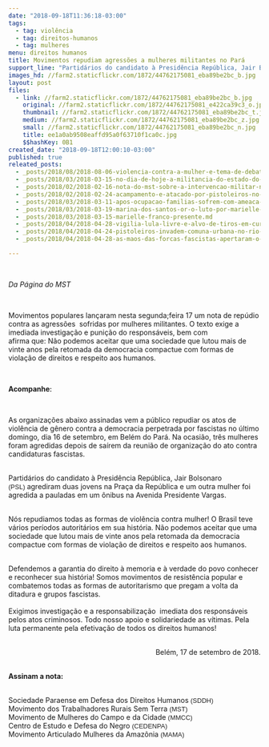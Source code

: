 ```yaml
---
date: "2018-09-18T11:36:18-03:00"
tags:
  - tag: violência
  - tag: direitos-humanos
  - tag: mulheres
menu: direitos humanos
title: Movimentos repudiam agressões a mulheres militantes no Pará
support_line: "Partidários do candidato à Presidência República, Jair Bolsonaro (PSL) agrediram duas jovens na Praça da República e um outra mulher foi agredida a pauladas em um ônibus na Avenida Presidente Vargas"
images_hd: //farm2.staticflickr.com/1872/44762175081_eba89be2bc_b.jpg
layout: post
files:
  - link: //farm2.staticflickr.com/1872/44762175081_eba89be2bc_b.jpg
    original: //farm2.staticflickr.com/1872/44762175081_e422ca39c3_o.jpg
    thumbnail: //farm2.staticflickr.com/1872/44762175081_eba89be2bc_t.jpg
    medium: //farm2.staticflickr.com/1872/44762175081_eba89be2bc_z.jpg
    small: //farm2.staticflickr.com/1872/44762175081_eba89be2bc_n.jpg
    title: ee1a0ab9508eaffd95a0f63710f1ca0c.jpg
    $$hashKey: 0B1
created_date: "2018-09-18T12:00:10-03:00"
published: true
releated_posts:
  - _posts/2018/08/2018-08-06-violencia-contra-a-mulher-e-tema-de-debate-no-parana.md
  - _posts/2018/03/2018-03-15-no-dia-de-hoje-a-militancia-do-estado-do-rio-de-janeiro-acordou-mais-triste-e-indignada.md
  - _posts/2018/02/2018-02-16-nota-do-mst-sobre-a-intervencao-militar-no-rj.md
  - _posts/2018/02/2018-02-24-acampamento-e-atacado-por-pistoleiros-no-rio-grande-do-norte.md
  - _posts/2018/03/2018-03-11-apos-ocupacao-familias-sofrem-com-ameaca-de-despejo-em-duartina.md
  - _posts/2018/03/2018-03-19-marina-dos-santos-or-o-luto-por-marielle-seguira-sendo-luta.md
  - _posts/2018/03/2018-03-15-marielle-franco-presente.md
  - _posts/2018/04/2018-04-28-vigilia-lula-livre-e-alvo-de-tiros-em-curitiba.md
  - _posts/2018/04/2018-04-24-pistoleiros-invadem-comuna-urbana-no-rio-grande-do-norte.md
  - _posts/2018/04/2018-04-28-as-maos-das-forcas-fascistas-apertaram-o-gatilho-mais-uma-vez.md

---
```

<p>&nbsp;</p>

<p><em>Da P&aacute;gina do MST&nbsp;</em></p>

<p>&nbsp;</p>

<p>Movimentos populares lan&ccedil;aram nesta segunda;feira 17 um nota de rep&uacute;dio contra as agress&otilde;es&nbsp;&nbsp;sofridas por mulheres militantes. O texto exige a imediada investiga&ccedil;&atilde;o&nbsp;e puni&ccedil;&atilde;o&nbsp;do respons&aacute;veis, bem com afirma&nbsp;que:&nbsp;N&atilde;o podemos aceitar que uma sociedade que lutou mais de vinte&nbsp;anos pela retomada da democracia&nbsp;compactue com formas de viola&ccedil;&atilde;o de direitos e&nbsp;respeito aos humanos.</p>

<p>&nbsp;</p>

<p><strong>Acompanhe<span style="color: rgb(34, 34, 34); font-family: arial, sans-serif; font-size: small;">:</span></strong></p>

<p>&nbsp;</p>

<p>As organiza&ccedil;&otilde;es abaixo assinadas vem a p&uacute;blico repudiar os&nbsp;atos de viol&ecirc;ncia de g&ecirc;nero&nbsp;contra a democracia perpetrada por fascistas no &uacute;ltimo domingo, dia 16 de setembro,&nbsp;em Bel&eacute;m do Par&aacute;. Na ocasi&atilde;o,&nbsp;tr&ecirc;s mulheres foram agredidas depois de sa&iacute;rem da reuni&atilde;o de organiza&ccedil;&atilde;o do ato contra candidaturas fascistas.</p>

<p><br />
Partid&aacute;rios do candidato &agrave; Presid&ecirc;ncia Rep&uacute;blica, Jair Bolsonaro <span style="color: rgb(34, 34, 34); font-family: arial, sans-serif; font-size: small;">(PSL)</span>&nbsp;agrediram duas&nbsp;jovens na Pra&ccedil;a da Rep&uacute;blica e um outra mulher&nbsp;foi agredida a&nbsp;pauladas em um &ocirc;nibus na Avenida Presidente Vargas.</p>

<p><br />
N&oacute;s repudiamos todas as formas de viol&ecirc;ncia contra mulher! O Brasil teve v&aacute;rios per&iacute;odos autorit&aacute;rios em sua hist&oacute;ria. N&atilde;o podemos aceitar que uma sociedade que lutou mais de vinte anos pela retomada da democracia compactue com formas de viola&ccedil;&atilde;o de direitos e respeito aos humanos.</p>

<p><br />
Defendemos a garantia do direito &agrave; memoria e &agrave; verdade do povo conhecer e reconhecer sua hist&oacute;ria! Somos movimentos de resist&ecirc;ncia popular e combatemos todas as formas de autoritarismo que pregam a volta da ditadura e grupos fascistas.<br />
<br />
Exigimos&nbsp;investiga&ccedil;&atilde;o e a responsabiliza&ccedil;&atilde;o&nbsp; imediata dos respons&aacute;veis pelos atos criminosos. Todo nosso apoio e solidariedade as v&iacute;timas. Pela luta permanente pela efetiva&ccedil;&atilde;o de todos os direitos humanos!&nbsp;<br />
&nbsp;</p>

<p style="text-align: right;">Bel&eacute;m, 17 de setembro de 2018.</p>

<p><br />
<strong>Assinam a nota:</strong></p>

<p><br />
Sociedade Paraense em Defesa dos Direitos Humanos <span style="color: rgb(34, 34, 34); font-family: arial, sans-serif; font-size: small;">(SDDH)</span><br />
Movimento dos Trabalhadores Rurais Sem Terra&nbsp;<span style="color: rgb(34, 34, 34); font-family: arial, sans-serif; font-size: small;">(MST)</span><br />
Movimento de Mulheres do Campo e da Cidade&nbsp;<span style="color: rgb(34, 34, 34); font-family: arial, sans-serif; font-size: small;">(MMCC)</span><br />
Centro de Estudo e Defesa do Negro&nbsp;<span style="color: rgb(34, 34, 34); font-family: arial, sans-serif; font-size: small;">(CEDENPA)</span><br />
Movimento Articulado Mulheres da Amaz&ocirc;nia&nbsp;<span style="color: rgb(34, 34, 34); font-family: arial, sans-serif; font-size: small;">(MAMA)</span></p>
